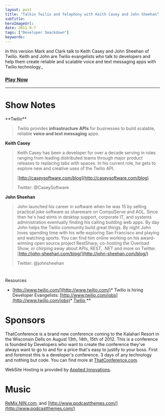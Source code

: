 ```yaml
---
layout: post 
title: "Talkin Twilio and Telephony with Keith Casey and John Sheehan"
subTitle: 
heroImageUrl: 
date: 2011-9-7
tags: ["Developer Smackdown"]
keywords: 
---
```


In this version Mark and Clark talk to Keith Casey and John Sheehan of Twilio.  Keith and John are Twilio evangelists who talk to developers and help them create reliable and scalable voice and text messaging apps with Twilio technology.,

### [Play Now](http://www.podtrac.com/pts/redirect.mp3/DeveloperSmackdown.com/Services/PodcastServices.svc/GetPodcast/ds_060.mp3)

* * *
<p>

# Show Notes

<p>**Twilio**

> Twilio provides **infrastructure APIs** for businesses to build scalable, reliable **voice and text messaging** apps.

**Keith Casey**

> Keith Casey has been a developer for over a decade serving in roles ranging from leading distributed teams through major product releases to replacing tabs with spaces. In his current role, he gets to explore new and creative uses of the Twilio API.
> 
> [http://caseysoftware.com/blog](http://caseysoftware.com/blog) 
> 
> Twitter: @CaseySoftware

**John Sheehan**

> John launched his career in software when he was 15 by selling practical joke software as shareware on CompuServe and AOL. Since then he's had stints in desktop support, corporate IT, and systems administration eventually finding his calling building web apps. By day John helps the Twilio community build great things. By night John loves spending time with his wife exploring San Francisco and playing and watching sports. You can find him online working on his award-winning open source project RestSharp, co-hosting the Overload Show, or chirping away about APIs, REST, .NET and more on Twitter.&#160; 
> [http://john-sheehan.com/blog/](http://john-sheehan.com/blog/) 
> 
> Twitter: @johnsheehan

# 

Resources

*   [http://www.twilio.com/](http://www.twilio.com/)*   Twilio is hiring Developer Evangelists: [http://www.twilio.com/jobs](http://www.twilio.com/jobs)*   [Twilio <Conference>](http://www.twilio.com/conference/)
**

# Sponsors

ThatConference is a brand new conference coming to the Kalahari Resort in the Wisconsin Dells on August 13th, 14th, 15th of 2012\. This is a conference is founded by Developers who want to create the conference they've always want to go to and for a price that's easy to justify to your boss. First and foremost this is a developer's conference. 3 days of any technology and nothing but code. You can find more at [ThatConference.com](http://ThatConference.com).

WebSite Hosting is provided by [Applied Innovations](http://www.appliedi.net/).

# Music

[ReMix.NIN.com](http://ReMix.NIN.com), and [http://www.podcastthemes.com/](http://www.podcastthemes.com/)
</p>